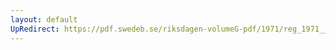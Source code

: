 ```yaml
---
layout: default
UpRedirect: https://pdf.swedeb.se/riksdagen-volumeG-pdf/1971/reg_1971__reg_01/reg_1971__reg_01_0077.pdf
---
```

